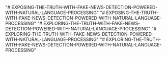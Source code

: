 "# EXPOSING-THE-TRUTH-WITH-FAKE-NEWS-DETECTION-POWERED-WITH-NATURAL-LANGUAGE-PROCESSING" 
"# EXPOSING-THE-TRUTH-WITH-FAKE-NEWS-DETECTION-POWERED-WITH-NATURAL-LANGUAGE-PROCESSING" 
"# EXPLORING-THE-TRUTH-WITH-FAKE-NEWS-DETECTION-POWERED-WITH-NATURAL-LANGUAGE-PROCESSING" 
"# EXPLORING-THE-TRUTH-WITH-FAKE-NEWS-DETECTION-POWERED-WITH-NATURAL-LANGUAGE-PROCESSING" 
"# EXPLORING-THE-TRUTH-WITH-FAKE-NEWS-DETECTION-POWERED-WITH-NATURAL-LANGUAGE-PROCESSING" 
